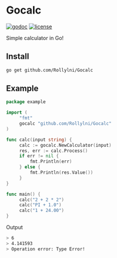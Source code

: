 # Gocalc
[![godoc](https://godoc.org/github.com/Rollylni/Gocalc?status.svg)](https://pkg.go.dev/github.com/Rollylni/Gocalc)
[![license](https://img.shields.io/github/license/rollylni/gocalc?style=flat-square)](https://en.wikipedia.org/wiki/MIT_License)

Simple calculator in Go!

## Install
```bash
go get github.com/Rollylni/Gocalc
```

## Example
```go
package example

import (
     "fmt"
     gocalc "github.com/Rollylni/Gocalc"
)

func calc(input string) {
     calc := gocalc.NewCalculator(input)
     res, err := calc.Process()
     if err != nil {
         fmt.Println(err)
     } else {
         fmt.Println(res.Value()) 
     }
}

func main() {
     calc("2 + 2 * 2")
     calc("PI + 1.0")
     calc("1 + 24.00")
}

```
Output
```bash
> 6
> 4.141593
> Operation error: Type Error!
```
